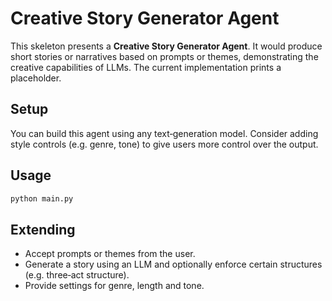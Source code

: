# Creative Story Generator Agent

This skeleton presents a **Creative Story Generator Agent**.  It would produce short stories or narratives based on prompts or themes, demonstrating the creative capabilities of LLMs.  The current implementation prints a placeholder.

## Setup

You can build this agent using any text‑generation model.  Consider adding style controls (e.g. genre, tone) to give users more control over the output.

## Usage

```bash
python main.py
```

## Extending

- Accept prompts or themes from the user.
- Generate a story using an LLM and optionally enforce certain structures (e.g. three‑act structure).
- Provide settings for genre, length and tone.